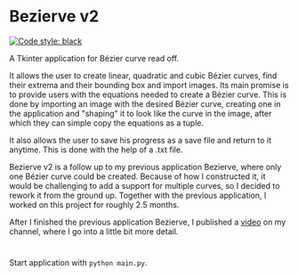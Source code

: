 # Bezierve v2

[![Code style: black](https://img.shields.io/badge/code%20style-black-000000.svg)](https://github.com/psf/black)

A Tkinter application for Bézier curve read off.

It allows the user to create linear, quadratic and cubic Bézier curves, find their extrema and their bounding box and import images.
Its main promise is to provide users with the equations needed to create a Bézier curve. This is done by importing an image with the desired Bézier curve, creating one in the application and "shaping" it to look like the curve in the image, after which they can simple copy the equations as a tuple.

It also allows the user to save his progress as a save file and return to it anytime. This is done with the help of a .txt file.

Bezierve v2 is a follow up to my previous application Bezierve, where only one Bézier curve could be created. Because of how I constructed it, it would be challenging to add a support for multiple curves, so I decided to rework it from the ground up.
Together with the previous application, I worked on this project for roughly 2.5 months.

After I finished the previous application Bezierve, I published a [video](https://www.youtube.com/watch?v=HN47iyTLCG8& "My first desktop application in Tkinter") on my channel, where I go into a little bit more detail.

#

Start application with `python main.py`.
